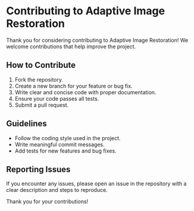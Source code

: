 
# Contributing to Adaptive Image Restoration

Thank you for considering contributing to Adaptive Image Restoration! We welcome contributions that help improve the project.

## How to Contribute
1. Fork the repository.
2. Create a new branch for your feature or bug fix.
3. Write clear and concise code with proper documentation.
4. Ensure your code passes all tests.
5. Submit a pull request.

## Guidelines
- Follow the coding style used in the project.
- Write meaningful commit messages.
- Add tests for new features and bug fixes.

## Reporting Issues
If you encounter any issues, please open an issue in the repository with a clear description and steps to reproduce.

Thank you for your contributions!
